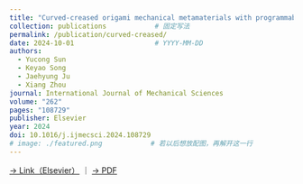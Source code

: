 ```yaml
---
title: "Curved-creased origami mechanical metamaterials with programmable stabilities and stiffnesses"
collection: publications            # 固定写法
permalink: /publication/curved-creased/
date: 2024-10-01                    # YYYY-MM-DD
authors:
  - Yucong Sun
  - Keyao Song
  - Jaehyung Ju
  - Xiang Zhou
journal: International Journal of Mechanical Sciences
volume: "262"
pages: "108729"
publisher: Elsevier
year: 2024
doi: 10.1016/j.ijmecsci.2024.108729
# image: ./featured.png            # 若以后想放配图，再解开这一行
---
```

[→ Link（Elsevier）](https://doi.org/10.1016/j.ijmecsci.2023.108729) ｜ [→ PDF](#)
